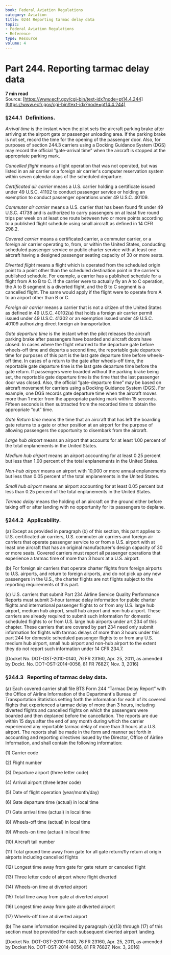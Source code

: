 ```yaml
---
book: Federal Aviation Regulations
category: Aviation
title: 0244 Reporting tarmac delay data
topic:
- Federal Aviation Regulations
- Reference
type: Resource
volume: 4
---
```


# Part 244. Reporting tarmac delay data
**7 min read**  
Source: [https://www.ecfr.gov/cgi-bin/text-idx?node=pt14.4.244](https://www.ecfr.gov/cgi-bin/text-idx?node=pt14.4.244)

<div>

### §244.1   Definitions.

*Arrival time* is the instant when the pilot sets the aircraft parking brake after arriving at the airport gate or passenger unloading area. If the parking brake is not set, record the time for the opening of the passenger door. Also, for purposes of section 244.3 carriers using a Docking Guidance System (DGS) may record the official “gate-arrival time” when the aircraft is stopped at the appropriate parking mark.

*Cancelled flight* means a flight operation that was not operated, but was listed in an air carrier or a foreign air carrier's computer reservation system within seven calendar days of the scheduled departure.

*Certificated air carrier* means a U.S. carrier holding a certificate issued under 49 U.S.C. 41102 to conduct passenger service or holding an exemption to conduct passenger operations under 49 U.S.C. 40109.

*Commuter air carrier* means a U.S. carrier that has been found fit under 49 U.S.C. 41738 and is authorized to carry passengers on at least five round trips per week on at least one route between two or more points according to a published flight schedule using small aircraft as defined in 14 CFR 298.2.

*Covered carrier* means a certificated carrier, a commuter carrier, or a foreign air carrier operating to, from, or within the United States, conducting scheduled passenger service or public charter service with at least one aircraft having a designed passenger seating capacity of 30 or more seats.

*Diverted flight* means a flight which is operated from the scheduled origin point to a point other than the scheduled destination point in the carrier's published schedule. For example, a carrier has a published schedule for a flight from A to B to C. If the carrier were to actually fly an A to C operation, the A to B segment is a diverted flight, and the B to C segment is a cancelled flight. The same would apply if the flight were to operate from A to an airport other than B or C.

*Foreign air carrier* means a carrier that is not a citizen of the United States as defined in 49 U.S.C. 40102(a) that holds a foreign air carrier permit issued under 49 U.S.C. 41302 or an exemption issued under 49 U.S.C. 40109 authorizing direct foreign air transportation.

*Gate departure time* is the instant when the pilot releases the aircraft parking brake after passengers have boarded and aircraft doors have closed. In cases where the flight returned to the departure gate before wheels-off time and departs a second time, the reportable gate departure time for purposes of this part is the last gate departure time before wheels-off time. In cases of a return to the gate after wheels-off time, the reportable gate departure time is the last gate departure time before the gate return. If passengers were boarded without the parking brake being set, the reportable gate departure time is the time that the last passenger door was closed. Also, the official “gate-departure time” may be based on aircraft movement for carriers using a Docking Guidance System (DGS). For example, one DGS records gate departure time when the aircraft moves more than 1 meter from the appropriate parking mark within 15 seconds. Fifteen seconds is then subtracted from the recorded time to obtain the appropriate “out” time.

*Gate Return time* means the time that an aircraft that has left the boarding gate returns to a gate or other position at an airport for the purpose of allowing passengers the opportunity to disembark from the aircraft.

*Large hub airport* means an airport that accounts for at least 1.00 percent of the total enplanements in the United States.

*Medium hub airport* means an airport accounting for at least 0.25 percent but less than 1.00 percent of the total enplanements in the United States.

*Non-hub airport* means an airport with 10,000 or more annual enplanements but less than 0.05 percent of the total enplanements in the United States.

*Small hub airport* means an airport accounting for at least 0.05 percent but less than 0.25 percent of the total enplanements in the United States.

*Tarmac delay* means the holding of an aircraft on the ground either before taking off or after landing with no opportunity for its passengers to deplane.

### §244.2   Applicability.

\(a\) Except as provided in paragraph (b) of this section, this part applies to U.S. certificated air carriers, U.S. commuter air carriers and foreign air carriers that operate passenger service to or from a U.S. airport with at least one aircraft that has an original manufacturer's design capacity of 30 or more seats. Covered carriers must report all passenger operations that experience a tarmac time of more than 3 hours at a U.S. airport.

\(b\) For foreign air carriers that operate charter flights from foreign airports to U.S. airports, and return to foreign airports, and do not pick up any new passengers in the U.S., the charter flights are not flights subject to the reporting requirements of this part.

\(c\) U.S. carriers that submit Part 234 Airline Service Quality Performance Reports must submit 3-hour tarmac delay information for public charter flights and international passenger flights to or from any U.S. large hub airport, medium hub airport, small hub airport and non-hub airport. These carriers are already required to submit such information for domestic scheduled flights to or from U.S. large hub airports under art 234 of this chapter. These carriers that are covered by part 234 need only submit information for flights with tarmac delays of more than 3 hours under this part 244 for domestic scheduled passenger flights to or from any U.S. medium hub airport, small hub airport and non-hub airport to the extent they do not report such information under 14 CFR 234.7.

\[Docket No. DOT-OST-2010-0140, 76 FR 23160, Apr. 25, 2011, as amended by Dockt. No. DOT-OST-2014-0056, 81 FR 76827, Nov. 3, 2016\]

### §244.3   Reporting of tarmac delay data.

\(a\) Each covered carrier shall file BTS Form 244 “Tarmac Delay Report” with the Office of Airline Information of the Department's Bureau of Transportation Statistics setting forth the information for each of its covered flights that experienced a tarmac delay of more than 3 hours, including diverted flights and cancelled flights on which the passengers were boarded and then deplaned before the cancellation. The reports are due within 15 days after the end of any month during which the carrier experienced any reportable tarmac delay of more than 3 hours at a U.S. airport. The reports shall be made in the form and manner set forth in accounting and reporting directives issued by the Director, Office of Airline Information, and shall contain the following information:

\(1\) Carrier code

\(2\) Flight number

\(3\) Departure airport (three letter code)

\(4\) Arrival airport (three letter code)

\(5\) Date of flight operation (year/month/day)

\(6\) Gate departure time (actual) in local time

\(7\) Gate arrival time (actual) in local time

\(8\) Wheels-off time (actual) in local time

\(9\) Wheels-on time (actual) in local time

\(10\) Aircraft tail number

\(11\) Total ground time away from gate for all gate return/fly return at origin airports including cancelled flights

\(12\) Longest time away from gate for gate return or canceled flight

\(13\) Three letter code of airport where flight diverted

\(14\) Wheels-on time at diverted airport

\(15\) Total time away from gate at diverted airport

\(16\) Longest time away from gate at diverted airport

\(17\) Wheels-off time at diverted airport

\(b\) The same information required by paragraph (a)(13) through (17) of this section must be provided for each subsequent diverted airport landing.

\[Docket No. DOT-OST-2010-0140, 76 FR 23160, Apr. 25, 2011, as amended by Docket No. DOT-OST-2014-0056, 81 FR 76827, Nov. 3, 2016\]

</div>